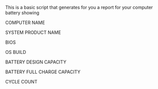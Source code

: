 This is a basic script that generates for you a report for your computer battery showing

COMPUTER NAME	

SYSTEM PRODUCT NAME	

BIOS

OS BUILD

BATTERY DESIGN CAPACITY

BATTERY FULL CHARGE CAPACITY

CYCLE COUNT
